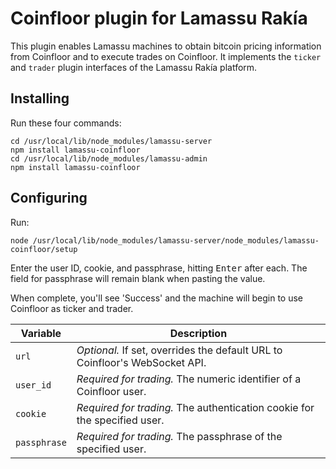# Coinfloor plugin for Lamassu Rakía

This plugin enables Lamassu machines to obtain bitcoin pricing information from Coinfloor and to execute trades on Coinfloor. It implements the `ticker` and `trader` plugin interfaces of the Lamassu Rakía platform.

## Installing

Run these four commands:

```
cd /usr/local/lib/node_modules/lamassu-server
npm install lamassu-coinfloor
cd /usr/local/lib/node_modules/lamassu-admin
npm install lamassu-coinfloor
```

## Configuring

Run:

```
node /usr/local/lib/node_modules/lamassu-server/node_modules/lamassu-coinfloor/setup
```

Enter the user ID, cookie, and passphrase, hitting <kbd>Enter</kbd> after each. The field for passphrase will remain blank when pasting the value.

When complete, you'll see 'Success' and the machine will begin to use Coinfloor as ticker and trader.

| Variable     | Description
|--------------|-------------
| `url`        | *Optional.* If set, overrides the default URL to Coinfloor's WebSocket API.
| `user_id`    | *Required for trading.* The numeric identifier of a Coinfloor user.
| `cookie`     | *Required for trading.* The authentication cookie for the specified user.
| `passphrase` | *Required for trading.* The passphrase of the specified user.
